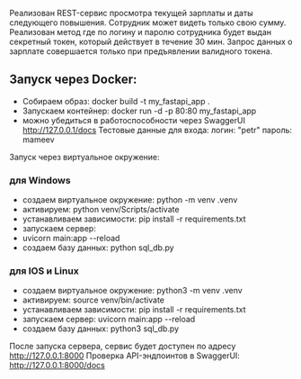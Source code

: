 Реализован REST-сервис просмотра текущей зарплаты и даты следующего повышения. Сотрудник может видеть только свою сумму. Реализован
метод где по логину и паролю сотрудника будет выдан секретный токен, который действует в течение 30 мин. Запрос
данных о зарплате совершается только при предъявлении валидного токена.
## Запуск через Docker:
- Собираем образ:
  docker build -t my_fastapi_app .
- Запускаем контейнер:
  docker run -d -p 80:80 my_fastapi_app
- можно убедиться в работоспособности через SwaggerUI
  http://127.0.0.1/docs
  Тестовые данные для входа:
  логин: "petr"
  пароль: mameev

Запуск через виртуальное окружение:
### для Windows
- создаем виртуальное окружение:
  python -m venv .venv
- активируем:
  python venv/Scripts/activate
- устанавливаем зависимости:
  pip install -r requirements.txt
- запускаем сервер:
- uvicorn main:app --reload
- создаем базу данных:
  python sql_db.py 

### для IOS и Linux
- создаем виртуальное окружение:
  python3 -m venv .venv
- активируем:
  source venv/bin/activate
- устанавливаем зависимости:
  pip install -r requirements.txt
- запускаем сервер:
  uvicorn main:app --reload
- создаем базу данных:
  python3 sql_db.py


После запуска сервера, сервис будет доступен по адресу http://127.0.0.1:8000
Проверка API-эндпоинтов в SwaggerUI: http://127.0.0.1:8000/docs 
  
